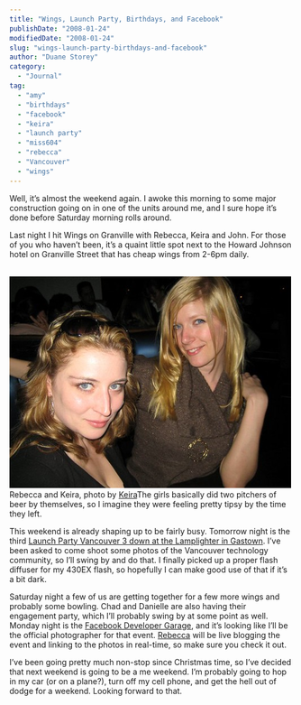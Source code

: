 ```yaml
---
title: "Wings, Launch Party, Birthdays, and Facebook"
publishDate: "2008-01-24"
modifiedDate: "2008-01-24"
slug: "wings-launch-party-birthdays-and-facebook"
author: "Duane Storey"
category:
  - "Journal"
tag:
  - "amy"
  - "birthdays"
  - "facebook"
  - "keira"
  - "launch party"
  - "miss604"
  - "rebecca"
  - "Vancouver"
  - "wings"
---
```


Well, it’s almost the weekend again. I awoke this morning to some major construction going on in one of the units around me, and I sure hope it’s done before Saturday morning rolls around.

Last night I hit Wings on Granville with Rebecca, Keira and John. For those of you who haven’t been, it’s a quaint little spot next to the Howard Johnson hotel on Granville Street that has cheap wings from 2-6pm daily.

[  
![](_images/wings-launch-party-birthdays-and-facebook-1.jpg)  ](http://flickr.com/photos/keiramellis/2215217687/)Rebecca and Keira, photo by [Keira](http://keira-anne.com)The girls basically did two pitchers of beer by themselves, so I imagine they were feeling pretty tipsy by the time they left.

This weekend is already shaping up to be fairly busy. Tomorrow night is the third [Launch Party Vancouver 3 down at the Lamplighter in Gastown](http://raincitystudios.com/blog/summoning-all-tech-women-watch-appies-and-snaps). I’ve been asked to come shoot some photos of the Vancouver technology community, so I’ll swing by and do that. I finally picked up a proper flash diffuser for my 430EX flash, so hopefully I can make good use of that if it’s a bit dark.

Saturday night a few of us are getting together for a few more wings and probably some bowling. Chad and Danielle are also having their engagement party, which I’ll probably swing by at some point as well. Monday night is the [Facebook Developer Garage](http://barcamp.org/FacebookCampVancouver2008), and it’s looking like I’ll be the official photographer for that event. [Rebecca](http://miss604.com) will be live blogging the event and linking to the photos in real-time, so make sure you check it out.

I’ve been going pretty much non-stop since Christmas time, so I’ve decided that next weekend is going to be a me weekend. I’m probably going to hop in my car (or on a plane?), turn off my cell phone, and get the hell out of dodge for a weekend. Looking forward to that.